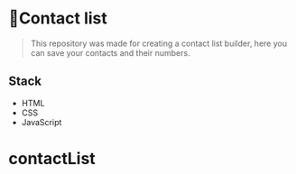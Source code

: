 # 📘Contact list

> This repository was made for creating a contact list builder, here you can save your contacts and their numbers.

## Stack

- HTML
- CSS
- JavaScript
# contactList
